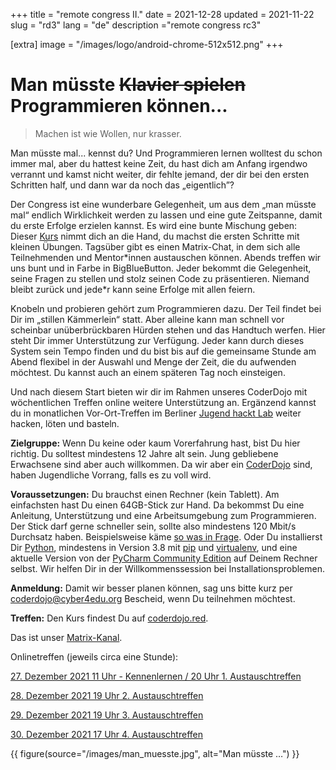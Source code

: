 +++
title = "remote congress II."
date = 2021-12-28
updated = 2021-11-22
slug = "rd3"
lang = "de"
description ="remote congress rc3"

[extra]
image = "/images/logo/android-chrome-512x512.png"
+++

# Man müsste ~~Klavier spielen~~ Programmieren können...

> Machen ist wie Wollen, nur krasser.

Man müsste mal... kennst du? Und Programmieren lernen wolltest du schon immer
mal, aber du hattest keine Zeit, du hast dich am Anfang irgendwo verrannt und
kamst nicht weiter, dir fehlte jemand, der dir bei den ersten Schritten half,
und dann war da noch das „eigentlich”?

Der Congress ist eine wunderbare Gelegenheit, um aus dem „man müsste mal“
endlich Wirklichkeit werden zu lassen und eine gute Zeitspanne, damit du erste
Erfolge erzielen kannst. Es wird eine bunte Mischung geben: Dieser
[Kurs](https://coderdojo.red) nimmt dich an die Hand, du machst die ersten
Schritte mit kleinen Übungen. Tagsüber gibt es einen Matrix-Chat, in dem sich
alle Teilnehmenden und Mentor\*innen austauschen können. Abends treffen wir uns
bunt und in Farbe in BigBlueButton. Jeder bekommt die Gelegenheit, seine Fragen
zu stellen und stolz seinen Code zu präsentieren. Niemand bleibt zurück und
jede\*r kann seine Erfolge mit allen feiern.

Knobeln und probieren gehört zum Programmieren dazu. Der Teil findet bei Dir im
„stillen Kämmerlein“ statt. Aber alleine kann man schnell vor scheinbar
unüberbrückbaren Hürden stehen und das Handtuch werfen. Hier steht Dir immer
Unterstützung zur Verfügung. Jeder kann durch dieses System sein Tempo finden
und du bist bis auf die gemeinsame Stunde am Abend flexibel in der Auswahl und
Menge der Zeit, die du aufwenden möchtest. Du kannst auch an einem späteren Tag
noch einsteigen.

Und nach diesem Start bieten wir dir im Rahmen unseres CoderDojo mit
wöchentlichen Treffen online weitere Unterstützung an. Ergänzend kannst du in
monatlichen Vor-Ort-Treffen im Berliner
[Jugend hackt Lab](https://jugendhackt.org/lab/berlin/) weiter hacken, löten und
basteln.

**Zielgruppe:** Wenn Du keine oder kaum Vorerfahrung hast, bist Du hier richtig.
Du solltest mindestens 12 Jahre alt sein. Jung gebliebene Erwachsene sind aber
auch willkommen. Da wir aber ein [CoderDojo](https://coderdojo.red) sind, haben
Jugendliche Vorrang, falls es zu voll wird.

**Voraussetzungen:** Du brauchst einen Rechner (kein Tablett). Am einfachsten
hast Du einen 64GB-Stick zur Hand. Da bekommst Du eine Anleitung, Unterstützung
und eine Arbeitsumgebung zum Programmieren. Der Stick darf gerne schneller sein,
sollte also mindestens 120 Mbit/s Durchsatz haben. Beispielsweise käme
[so was in Frage](https://www.reichelt.de/de/de/usb-stick-usb-3-2-gen1-64gb-cruzer-extreme-go-sdcz810-064g-g46-p298210.html?utm_source=Preisvergleich_&utm_medium=CPC&utm_campaign=Preisvergleich_&utm_source=psuma&utm_medium=Schottenland.de&PROVID=16&&r=1).
Oder Du installierst Dir [Python](https://www.python.org/downloads/), mindestens
in Version 3.8 mit [pip](https://geekflare.com/de/python-pip-installation/) und
[virtualenv](https://virtualenv.pypa.io/en/latest/installation.html), und eine
aktuelle Version von der
[PyCharm Community Edition](https://www.jetbrains.com/de-de/pycharm/download/#section=linux)
auf Deinem Rechner selbst. Wir helfen Dir in der Willkommenssession bei
Installationsproblemen.

**Anmeldung:** Damit wir besser planen können, sag uns bitte kurz per
coderdojo@cyber4edu.org Bescheid, wenn Du teilnehmen möchtest.

**Treffen:** Den Kurs findest Du auf [coderdojo.red](https://coderdojo.red).

Das ist unser
[Matrix-Kanal](https://matrix.to/#/#coderdojo:chat.cyber4edu.org).

Onlinetreffen (jeweils circa eine Stunde):

[27. Dezember 2021 11 Uhr - Kennenlernen / 20 Uhr 1. Austauschtreffen](<(https://https://bbb.cyber4edu.org/b/der-0rc-8x7-4re)>)

[28. Dezember 2021 19 Uhr 2. Austauschtreffen](<(https://https://bbb.cyber4edu.org/b/der-0rc-8x7-4re)>)

[29. Dezember 2021 19 Uhr 3. Austauschtreffen](<(https://https://bbb.cyber4edu.org/b/der-0rc-8x7-4re)>)

[30. Dezember 2021 17 Uhr 4. Austauschtreffen](<(https://https://bbb.cyber4edu.org/b/der-0rc-8x7-4re)>)

{{ figure(source="/images/man_muesste.jpg", alt="Man müsste …") }}
